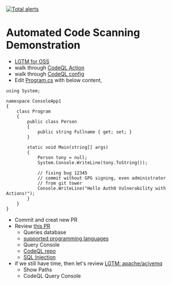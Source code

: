 [![Total alerts](https://img.shields.io/lgtm/alerts/g/tony-lab/hello-dotnetcore.svg?logo=lgtm&logoWidth=18)](https://lgtm.com/projects/g/tony-lab/hello-dotnetcore/alerts/)


# Automated Code Scanning Demonstration
- [LGTM for OSS](https://github.com/marketplace/lgtm)
- walk through [CodeQL Action](https://github.com/tony-lab/hello-dotnetcore/blob/master/.github/workflows/codeql.yml)
- walk through [CodeQL config](https://github.com/tony-lab/hello-dotnetcore/blob/master/.github/codeql/lgtm-config.yml)
- Edit [Program.cs](https://github.com/tony-lab/hello-dotnetcore/edit/master/ConsoleApp1/Program.cs) with below content,
```
using System;

namespace ConsoleApp1
{
    class Program
    {
        public class Person
        {
            public string Fullname { get; set; }
        }
        
        static void Main(string[] args)
        {
            Person tony = null;
            System.Console.WriteLine(tony.ToString());

            // fixing bug 12345
            // commit without GPG signing, even administrator
            // from git tower
            Console.WriteLine("Hello Auth0 Vulnerability with Actions!");
        }
    }
}
```
- Commit and creat new PR
- Review [this PR](https://github.com/tony-lab/hello-dotnetcore/pull/4)
  - Queries database
  - [supported programming languages](https://help.semmle.com/lgtm-enterprise/admin/help/sys-requirements/language-support.html)
  - Query Console
  - [CodeQL repo](https://github.com/semmle/ql)
  - [SQL Injection](https://help.semmle.com/wiki/display/JAVA/Query+built+from+user-controlled+sources)
- if we still have time, then let's review [LGTM: apache/acivemq](https://lgtm.com/projects/g/apache/activemq?mode=list)
  - Show Paths
  - CodeQL Query Console
